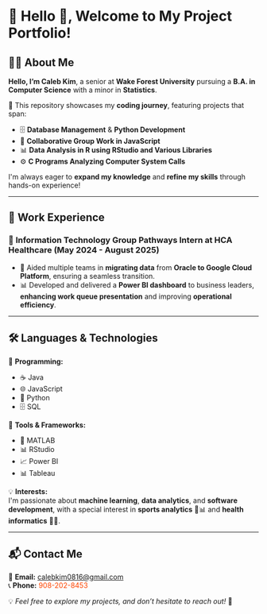 # 🚀 Hello 👋, Welcome to My Project Portfolio!  

## 👨‍💻 About Me  
**Hello, I’m Caleb Kim**, a senior at **Wake Forest University** pursuing a **B.A. in Computer Science** with a minor in **Statistics**.  

📌 This repository showcases my **coding journey**, featuring projects that span:  
- 🗄 **Database Management** & **Python Development**  
- 🤝 **Collaborative Group Work in JavaScript**  
- 📊 **Data Analysis in R using RStudio and Various Libraries**  
- ⚙️ **C Programs Analyzing Computer System Calls**  

I'm always eager to **expand my knowledge** and **refine my skills** through hands-on experience!  

---

## 💼 Work Experience  
### 🏥 **Information Technology Group Pathways Intern at HCA Healthcare** (May 2024 - August 2025)  
- 🔄 Aided multiple teams in **migrating data** from **Oracle to Google Cloud Platform**, ensuring a seamless transition.  
- 📊 Developed and delivered a **Power BI dashboard** to business leaders, **enhancing work queue presentation** and improving **operational efficiency**.  

---

## 🛠 Languages & Technologies  
🎯 **Programming:**  
- ☕ Java  
- 🌐 JavaScript  
- 🐍 Python  
- 🗄 SQL  

📌 **Tools & Frameworks:**  
- 🔬 MATLAB  
- 📊 RStudio  
- 📈 Power BI  
- 📊 Tableau  

💡 **Interests:**  
I'm passionate about **machine learning**, **data analytics**, and **software development**, with a special interest in **sports analytics** 🏀📊 and **health informatics** 🏥💡.  

---

## 📬 Contact Me  
📧 **Email:** <span style="color:#1E90FF">calebkim0816@gmail.com</span>  
📞 **Phone:** <span style="color:#FF4500">908-202-8453</span>  

💡 *Feel free to explore my projects, and don’t hesitate to reach out!* 🚀
